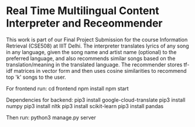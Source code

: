 # Real Time Multilingual Content Interpreter and Receommender

This work is part of our Final Project Submission for the course Information Retrieval (CSE508) at IIIT Delhi.
The interpreter translates lyrics of any song in any language, given the song name and artist name (optional) to the preferred language, and also recommends similar songs 
based on the translation/meaning in the translated language.
The recommender stores tf-idf matrices in vector form and then uses cosine similarities to recommend top 'k' songs to the user.

For frontend  run:
cd frontend 
npm install
npm start 

Dependencies for backend:
pip3 install google-cloud-translate
pip3 install numpy
pip3 install nltk
pip3 install scikit-learn
pip3 install pandas

Then run:
python3 manage.py server
